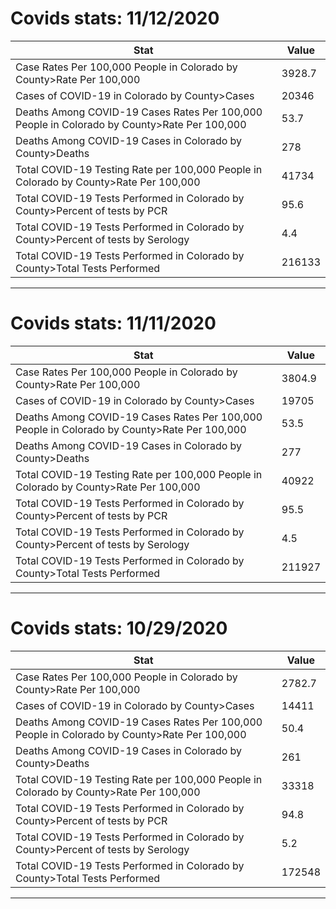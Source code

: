 # Covids stats: 11/12/2020

Stat | Value 
-----|------ 
Case Rates Per 100,000 People in Colorado by County>Rate Per 100,000 | 3928.7 
Cases of COVID-19 in Colorado by County>Cases | 20346 
Deaths Among COVID-19 Cases Rates Per 100,000 People in Colorado by County>Rate Per 100,000 | 53.7 
Deaths Among COVID-19 Cases in Colorado by County>Deaths | 278 
Total COVID-19 Testing Rate per 100,000 People in Colorado by County>Rate Per 100,000 | 41734 
Total COVID-19 Tests Performed in Colorado by County>Percent of tests by PCR | 95.6 
Total COVID-19 Tests Performed in Colorado by County>Percent of tests by Serology | 4.4 
Total COVID-19 Tests Performed in Colorado by County>Total Tests Performed | 216133 

-----------------------------

# Covids stats: 11/11/2020

Stat | Value 
-----|------ 
Case Rates Per 100,000 People in Colorado by County>Rate Per 100,000 | 3804.9 
Cases of COVID-19 in Colorado by County>Cases | 19705 
Deaths Among COVID-19 Cases Rates Per 100,000 People in Colorado by County>Rate Per 100,000 | 53.5 
Deaths Among COVID-19 Cases in Colorado by County>Deaths | 277 
Total COVID-19 Testing Rate per 100,000 People in Colorado by County>Rate Per 100,000 | 40922 
Total COVID-19 Tests Performed in Colorado by County>Percent of tests by PCR | 95.5 
Total COVID-19 Tests Performed in Colorado by County>Percent of tests by Serology | 4.5 
Total COVID-19 Tests Performed in Colorado by County>Total Tests Performed | 211927 

-----------------------------

# Covids stats: 10/29/2020

Stat | Value 
-----|------ 
Case Rates Per 100,000 People in Colorado by County>Rate Per 100,000 | 2782.7 
Cases of COVID-19 in Colorado by County>Cases | 14411 
Deaths Among COVID-19 Cases Rates Per 100,000 People in Colorado by County>Rate Per 100,000 | 50.4 
Deaths Among COVID-19 Cases in Colorado by County>Deaths | 261 
Total COVID-19 Testing Rate per 100,000 People in Colorado by County>Rate Per 100,000 | 33318 
Total COVID-19 Tests Performed in Colorado by County>Percent of tests by PCR | 94.8 
Total COVID-19 Tests Performed in Colorado by County>Percent of tests by Serology | 5.2 
Total COVID-19 Tests Performed in Colorado by County>Total Tests Performed | 172548 

-----------------------------

